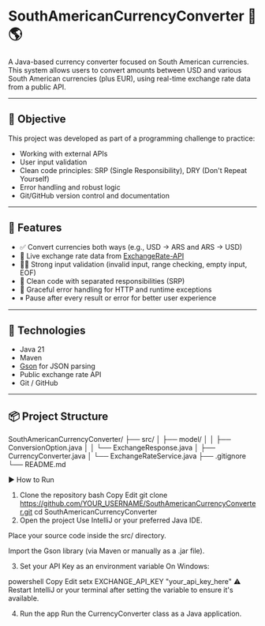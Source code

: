# SouthAmericanCurrencyConverter 💱🌎

A Java-based currency converter focused on South American currencies. This system allows users to convert amounts between USD and various South American currencies (plus EUR), using real-time exchange rate data from a public API.

---

## 🎯 Objective

This project was developed as part of a programming challenge to practice:

- Working with external APIs
- User input validation
- Clean code principles: SRP (Single Responsibility), DRY (Don't Repeat Yourself)
- Error handling and robust logic
- Git/GitHub version control and documentation

---

## 🚀 Features

- ✅ Convert currencies both ways (e.g., USD → ARS and ARS → USD)
- 🔄 Live exchange rate data from [ExchangeRate-API](https://www.exchangerate-api.com/)
- 👨‍💻 Strong input validation (invalid input, range checking, empty input, EOF)
- 🧠 Clean code with separated responsibilities (SRP)
- 🧪 Graceful error handling for HTTP and runtime exceptions
- ⏸ Pause after every result or error for better user experience

---

## 🧰 Technologies

- Java 21
- Maven
- [Gson](https://github.com/google/gson) for JSON parsing
- Public exchange rate API
- Git / GitHub

---

## 📦 Project Structure
SouthAmericanCurrencyConverter/
├── src/
│   ├── model/
│   │   ├── ConversionOption.java
│   │   └── ExchangeResponse.java
│   ├── CurrencyConverter.java
│   └── ExchangeRateService.java
├── .gitignore
└── README.md



▶️ How to Run
1. Clone the repository
bash
Copy
Edit
git clone https://github.com/YOUR_USERNAME/SouthAmericanCurrencyConverter.git
cd SouthAmericanCurrencyConverter
2. Open the project
Use IntelliJ or your preferred Java IDE.

Place your source code inside the src/ directory.

Import the Gson library (via Maven or manually as a .jar file).

3. Set your API Key as an environment variable
On Windows:

powershell
Copy
Edit
setx EXCHANGE_API_KEY "your_api_key_here"
⚠️ Restart IntelliJ or your terminal after setting the variable to ensure it's available.

4. Run the app
Run the CurrencyConverter class as a Java application.

